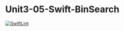 # Unit3-05-Swift-BinSearch

[![SwiftLint](https://github.com/ICS4U-Programming-SpencerS/Unit3-05-Swift-BinSearch/workflows/SwiftLint/badge.svg)](https://github.com/ICS4U-Programming-SpencerS/Unit3-05-Swift-BinSearch/actions/)